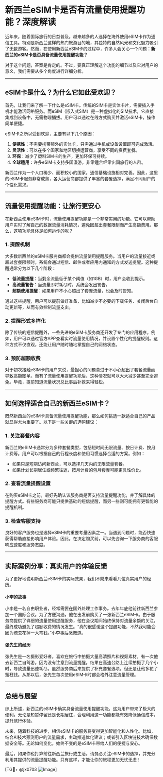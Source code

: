 # 新西兰eSIM卡是否有流量使用提醒功能？深度解读

近年来，随着国际旅行的日益普及，越来越多的人选择在海外使用eSIM卡作为通信工具。特别是新西兰这样的热门旅游目的地，其独特的自然风光和文化魅力吸引了无数游客。然而，在使用新西兰eSIM卡的过程中，许多人会关心一个问题：**新西兰的eSIM卡是否具备流量使用提醒功能？**

对于这个问题，答案是肯定的。不过，要真正理解这个功能的细节以及它对用户的意义，我们需要从多个角度进行详细分析。

---

## eSIM卡是什么？为什么它如此受欢迎？

首先，让我们来了解一下什么是eSIM卡。传统的SIM卡是实体卡片，需要插入手机才能激活网络服务。而eSIM（嵌入式SIM）是一种虚拟化的SIM技术，它直接集成到设备中，无需物理插拔。用户可以通过在线方式购买并激活eSIM卡，操作简单便捷。

eSIM卡之所以受到欢迎，主要有以下几个原因：

1. **便携性**：不需要携带额外的实体卡，只需通过手机或设备设置即可完成激活。
2. **灵活性**：可以在多个国家和地区切换运营商，享受不同的资费套餐。
3. **环保**：减少了塑料SIM卡的生产，更加环保可持续。
4. **全球适用**：许多eSIM卡支持多国漫游，非常适合经常出国旅行的人群。

新西兰作为一个人口稀少、面积较小的国家，通信基础设施相对完善。因此，这里的eSIM卡服务非常成熟，各大运营商都提供了丰富的套餐选择，满足不同用户的个性化需求。

---

## 流量使用提醒功能：让旅行更安心

在新西兰使用eSIM卡时，流量使用提醒功能是一个非常实用的功能。它可以帮助用户实时了解自己的数据流量消耗情况，避免因超出套餐限制而产生高额费用。那么，这项功能具体是如何运作的呢？

### 1. 提醒机制
大多数新西兰的eSIM卡服务商都会提供流量使用提醒服务。当用户的流量接近或超过套餐限额时，系统会通过短信、邮件或者应用内通知的方式发送提醒。这种提醒通常分为以下几个阶段：
- **低流量提醒**：当剩余流量低于某个阈值（如1GB）时，用户会收到提示。
- **高流量警告**：当流量即将耗尽时，系统会发出警告。
- **超额使用提醒**：如果用户不小心超出了套餐流量，也会及时告知。

通过这些提醒，用户可以提前做好准备，比如减少不必要的下载任务、关闭后台自动更新等，从而有效控制流量支出。

### 2. 提醒形式多样化
除了传统的短信提醒外，一些先进的eSIM卡服务商还开发了专门的应用程序。例如，用户可以通过官方APP查看实时流量使用情况，并设置个性化的提醒规则。这种方式不仅直观，还能让用户随时随地掌握自己的网络状态。

### 3. 预防超额收费
对于初次接触eSIM卡的用户来说，最担心的问题莫过于不小心超出了套餐流量而导致高额账单。而有了流量使用提醒功能后，这种情况就可以大大减少甚至完全避免。毕竟，提前知道流量状况总比事后补救来得轻松。

---

## 如何选择适合自己的新西兰eSIM卡？

既然新西兰的eSIM卡具备流量使用提醒功能，那么如何挑选一款适合自己的产品就显得尤为重要了。以下是一些关键的选购建议：

### 1. 关注套餐内容
新西兰的eSIM卡通常分为多种套餐类型，包括短时间无限流量、按日计费、按月计费等。用户可以根据自己的行程长度和使用习惯选择合适的方案。例如：
- 如果只是短期访问新西兰，可以选择几天内的无限流量套餐。
- 如果计划长期居住或频繁往返，按月计费的包月套餐可能更具性价比。

### 2. 查看流量提醒设置
在购买eSIM卡之前，最好先确认该服务商是否支持流量提醒功能，并了解具体的提醒方式。有些服务商可能只提供基础的短信提醒，而另一些则可能拥有更智能的提醒机制。

### 3. 检查客服支持
良好的客户服务也是选择eSIM卡的重要考量因素之一。当遇到问题时，能否快速获得帮助直接影响用户体验。因此，在决定购买前，可以先咨询一下服务商的客服响应速度和服务态度。

---

## 实际案例分享：真实用户的体验反馈

为了更好地说明新西兰eSIM卡的实际效果，我们不妨来看看几位真实用户的经历。

#### 小李的故事
小李是一名自由职业者，经常需要在国外处理工作事务。去年年底他前往新西兰参加一个国际会议。为了方便沟通，他在出发前购买了一张新西兰eSIM卡。由于服务商提供了详细的流量使用提醒服务，他在会议期间始终保持对流量余额的关注，最终成功避免了超额收费的情况发生。“真的很感谢这个提醒功能，不然我可能会因为疏忽花掉一大笔钱。”小李事后感慨道。

#### 张先生的经历
张先生是一名摄影爱好者，喜欢在旅行中拍摄大量高清照片和视频素材。有一次他去新西兰自驾游，因为没有注意到流量提醒，结果在高速公路上连续拍摄了几个小时，导致流量迅速耗尽。虽然服务商后来提供了补充套餐选项，但还是让他多花了冤枉钱。从那以后，张先生每次使用eSIM卡时都会格外注意流量管理。

---

## 总结与展望

综上所述，新西兰的eSIM卡确实具备流量使用提醒功能，这为用户带来了极大的便利。无论是短暂停留还是长期居住，合理利用这一功能都能有效降低通信成本，提升旅行体验。

未来，随着科技的进步，相信eSIM卡的服务将变得更加智能化和人性化。比如，结合AI技术预测用户的流量需求，主动推送优化建议；或者引入区块链技术确保数据安全等。无论如何变化，始终不变的是eSIM卡带给人们的便捷与安心。

最后，如果你也打算前往新西兰旅行或生活，请务必关注eSIM卡的选择，并充分利用其提供的流量提醒功能。只有这样，才能让你的旅程更加无忧无虑！

[TG💪+ @jx0703 ![Image](https://github.com/user-attachments/assets/dbca1d08-cadb-493c-b0ec-ad6f7a83f270)]